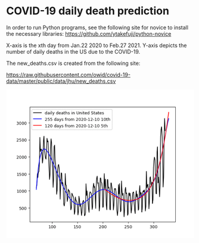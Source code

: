 # COVID-19 daily death prediction

In order to run Python programs, see the following site for novice to install the necessary libraries:
https://github.com/ytakefuji/python-novice

 X-axis is the xth day from Jan.22 2020 to Feb.27 2021. Y-axis depicts the number of daily deaths in the US due to the COVID-19.

The new_deaths.csv is created from the following site:

https://raw.githubusercontent.com/owid/covid-19-data/master/public/data/jhu/new_deaths.csv


<img src='us.gif' height=400 width=600>
